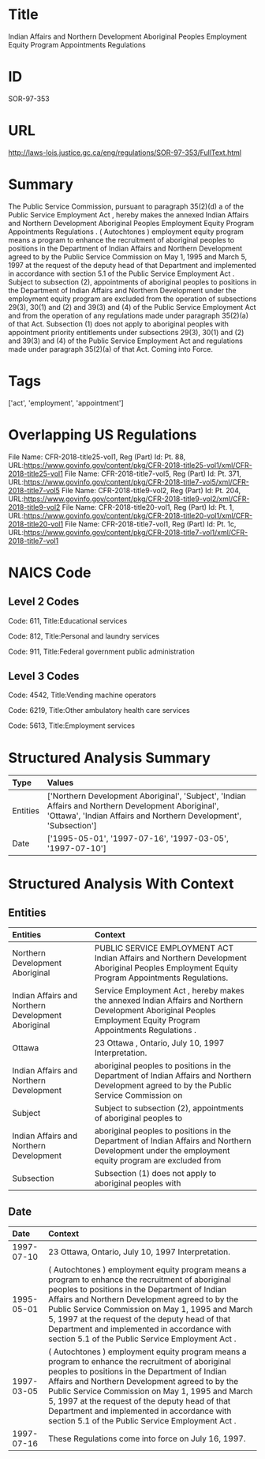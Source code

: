 # Title
Indian Affairs and Northern Development Aboriginal Peoples Employment Equity Program Appointments Regulations


# ID
SOR-97-353

# URL
http://laws-lois.justice.gc.ca/eng/regulations/SOR-97-353/FullText.html


# Summary
The Public Service Commission, pursuant to paragraph 35(2)(d) a  of the  Public Service Employment Act , hereby makes the annexed  Indian Affairs and Northern Development Aboriginal Peoples Employment Equity Program Appointments Regulations .
( Autochtones ) employment equity program  means a program to enhance the recruitment of aboriginal peoples to positions in the Department of Indian Affairs and Northern Development agreed to by the Public Service Commission on May 1, 1995 and March 5, 1997 at the request of the deputy head of that Department and implemented in accordance with section 5.1 of the  Public Service Employment Act .
Subject to subsection (2), appointments of aboriginal peoples to positions in the Department of Indian Affairs and Northern Development under the employment equity program are excluded from the operation of subsections 29(3), 30(1) and (2) and 39(3) and (4) of the  Public Service Employment Act  and from the operation of any regulations made under paragraph 35(2)(a) of that Act. Subsection (1) does not apply to aboriginal peoples with appointment priority entitlements under subsections 29(3), 30(1) and (2) and 39(3) and (4) of the  Public Service Employment Act  and regulations made under paragraph 35(2)(a) of that Act. Coming into Force.


# Tags
['act', 'employment', 'appointment']


# Overlapping US Regulations
File Name: CFR-2018-title25-vol1, Reg (Part) Id: Pt. 88, URL:https://www.govinfo.gov/content/pkg/CFR-2018-title25-vol1/xml/CFR-2018-title25-vol1
File Name: CFR-2018-title7-vol5, Reg (Part) Id: Pt. 371, URL:https://www.govinfo.gov/content/pkg/CFR-2018-title7-vol5/xml/CFR-2018-title7-vol5
File Name: CFR-2018-title9-vol2, Reg (Part) Id: Pt. 204, URL:https://www.govinfo.gov/content/pkg/CFR-2018-title9-vol2/xml/CFR-2018-title9-vol2
File Name: CFR-2018-title20-vol1, Reg (Part) Id: Pt. 1, URL:https://www.govinfo.gov/content/pkg/CFR-2018-title20-vol1/xml/CFR-2018-title20-vol1
File Name: CFR-2018-title7-vol1, Reg (Part) Id: Pt. 1c, URL:https://www.govinfo.gov/content/pkg/CFR-2018-title7-vol1/xml/CFR-2018-title7-vol1



# NAICS Code
## Level 2 Codes
Code: 611, Title:Educational services

Code: 812, Title:Personal and laundry services

Code: 911, Title:Federal government public administration




## Level 3 Codes
Code: 4542, Title:Vending machine operators

Code: 6219, Title:Other ambulatory health care services

Code: 5613, Title:Employment services







# Structured Analysis Summary
| Type     | Values                                                                                                                                                                  |
|:---------|:------------------------------------------------------------------------------------------------------------------------------------------------------------------------|
| Entities | ['Northern Development Aboriginal', 'Subject', 'Indian Affairs and Northern Development Aboriginal', 'Ottawa', 'Indian Affairs and Northern Development', 'Subsection'] |
| Date     | ['1995-05-01', '1997-07-16', '1997-03-05', '1997-07-10']                                                                                                                |


# Structured Analysis With Context
 


## Entities
| Entities                                           | Context                                                                                                                                                            |
|:---------------------------------------------------|:-------------------------------------------------------------------------------------------------------------------------------------------------------------------|
| Northern Development Aboriginal                    | PUBLIC SERVICE EMPLOYMENT ACT Indian Affairs and  Northern Development Aboriginal  Peoples Employment Equity Program Appointments Regulations.                     |
| Indian Affairs and Northern Development Aboriginal | Service Employment Act , hereby makes the annexed Indian Affairs and Northern Development Aboriginal  Peoples Employment Equity Program Appointments Regulations . |
| Ottawa                                             | 23  Ottawa , Ontario, July 10, 1997 Interpretation.                                                                                                                |
| Indian Affairs and Northern Development            | aboriginal peoples to positions in the Department of Indian Affairs and Northern Development agreed to by the Public Service Commission on                         |
| Subject                                            | Subject to subsection (2), appointments of aboriginal peoples to                                                                                                   |
| Indian Affairs and Northern Development            | aboriginal peoples to positions in the Department of Indian Affairs and Northern Development under the employment equity program are excluded from                 |
| Subsection                                         | Subsection (1) does not apply to aboriginal peoples with                                                                                                           |


## Date
| Date       | Context                                                                                                                                                                                                                                                                                                                                                                                                       |
|:-----------|:--------------------------------------------------------------------------------------------------------------------------------------------------------------------------------------------------------------------------------------------------------------------------------------------------------------------------------------------------------------------------------------------------------------|
| 1997-07-10 | 23 Ottawa, Ontario, July 10, 1997 Interpretation.                                                                                                                                                                                                                                                                                                                                                             |
| 1995-05-01 | ( Autochtones ) employment equity program  means a program to enhance the recruitment of aboriginal peoples to positions in the Department of Indian Affairs and Northern Development agreed to by the Public Service Commission on May 1, 1995 and March 5, 1997 at the request of the deputy head of that Department and implemented in accordance with section 5.1 of the  Public Service Employment Act . |
| 1997-03-05 | ( Autochtones ) employment equity program  means a program to enhance the recruitment of aboriginal peoples to positions in the Department of Indian Affairs and Northern Development agreed to by the Public Service Commission on May 1, 1995 and March 5, 1997 at the request of the deputy head of that Department and implemented in accordance with section 5.1 of the  Public Service Employment Act . |
| 1997-07-16 | These Regulations come into force on July 16, 1997.                                                                                                                                                                                                                                                                                                                                                           |


